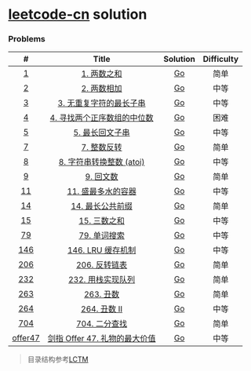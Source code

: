 # [leetcode-cn](https://leetcode-cn.com/) solution



### Problems
|                #                |                                                    Title                                                    |              Solution              | Difficulty |
| :-----------------------------: | :---------------------------------------------------------------------------------------------------------: | :--------------------------------: | :--------: |
|     [1](./algorithms/0001)      |                          [1. 两数之和](https://leetcode-cn.com/problems/two-sum/)                           |  [Go](./algorithms/0001/main.go)   |    简单    |
|     [2](./algorithms/0002)      |                      [2. 两数相加](https://leetcode-cn.com/problems/add-two-numbers/)                       |  [Go](./algorithms/0002/main.go)   |    中等    |
|     [3](./algorithms/0003)      | [3. 无重复字符的最长子串](https://leetcode-cn.com/problems/longest-substring-without-repeating-characters/) |  [Go](./algorithms/0003/main.go)   |    中等    |
|     [4](./algorithms/0004)      |        [4. 寻找两个正序数组的中位数](https://leetcode-cn.com/problems/median-of-two-sorted-arrays/)         |  [Go](./algorithms/0004/main.go)   |    困难    |
|     [5](./algorithms/0005)      |             [5. 最长回文子串](https://leetcode-cn.com/problems/longest-palindromic-substring/)              |  [Go](./algorithms/0005/main.go)   |    中等    |
|     [7](./algorithms/0007)      |                      [7. 整数反转](https://leetcode-cn.com/problems/reverse-integer/)                       |  [Go](./algorithms/0007/main.go)   |    简单    |
|     [8](./algorithms/0008)      |            [8. 字符串转换整数 (atoi)](https://leetcode-cn.com/problems/string-to-integer-atoi/)             |  [Go](./algorithms/0008/main.go)   |    中等    |
|     [9](./algorithms/0009)      |                      [9. 回文数](https://leetcode-cn.com/problems/palindrome-number/)                       |  [Go](./algorithms/0009/main.go)   |    简单    |
|     [11](./algorithms/0011)     |              [11. 盛最多水的容器](https://leetcode-cn.com/problems/container-with-most-water/)              |  [Go](./algorithms/0011/main.go)   |    中等    |
|     [14](./algorithms/0014)     |                 [14. 最长公共前缀](https://leetcode-cn.com/problems/longest-common-prefix/)                 |  [Go](./algorithms/0014/main.go)   |    简单    |
|     [15](./algorithms/0015)     |                           [15. 三数之和](https://leetcode-cn.com/problems/3sum/)                            |  [Go](./algorithms/0015/main.go)   |    中等    |
|     [79](./algorithms/0079)     |                        [79. 单词搜索](https://leetcode-cn.com/problems/word-search/)                        |  [Go](./algorithms/0079/main.go)   |    中等    |
|    [146](./algorithms/0146)     |                      [146. LRU 缓存机制](https://leetcode-cn.com/problems/lru-cache/)                       |  [Go](./algorithms/0146/main.go)   |    中等    |
|    [206](./algorithms/0206)     |                   [206. 反转链表](https://leetcode-cn.com/problems/reverse-linked-list/)                    |  [Go](./algorithms/0206/main.go)   |    简单    |
|    [232](./algorithms/0232)     |             [232. 用栈实现队列](https://leetcode-cn.com/problems/implement-queue-using-stacks/)             |  [Go](./algorithms/0232/main.go)   |    简单    |
|    [263](./algorithms/0263)     |                         [263. 丑数](https://leetcode-cn.com/problems/ugly-number/)                          |  [Go](./algorithms/0263/main.go)   |    简单    |
|    [264](./algorithms/0264)     |                      [264. 丑数 II](https://leetcode-cn.com/problems/ugly-number-ii/)                       |  [Go](./algorithms/0264/main.go)   |    中等    |
|    [704](./algorithms/0704)     |                      [704. 二分查找](https://leetcode-cn.com/problems/binary-search/)                       |  [Go](./algorithms/0704/main.go)   |    简单    |
| [offer47](./algorithms/offer47) |       [剑指 Offer 47. 礼物的最大价值](https://leetcode-cn.com/problems/li-wu-de-zui-da-jie-zhi-lcof/)       | [Go](./algorithms/offer47/main.go) |    中等    |



> 目录结构参考[LCTM](https://github.com/passionatefool/LCTM)
